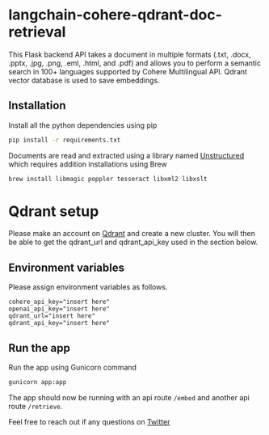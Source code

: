 # langchain-cohere-qdrant-doc-retrieval
This Flask backend API takes a document in multiple formats (.txt, .docx, .pptx, .jpg, .png, .eml, .html, and .pdf) and allows you to perform a semantic search in 100+ languages supported by Cohere Multilingual API. Qdrant vector database is used to save embeddings.

## Installation

Install all the python dependencies using pip

```bash
pip install -r requirements.txt
```

Documents are read and extracted using a library named [Unstructured](https://unstructured-io.github.io/unstructured/index.html) which requires addition installations using Brew

```bash
brew install libmagic poppler tesseract libxml2 libxslt
```

# Qdrant setup

Please make an account on [Qdrant](https://qdrant.tech/) and create a new cluster. You will then be able to get the qdrant_url and qdrant_api_key used in the section below.

## Environment variables

Please assign environment variables as follows.
```
cohere_api_key="insert here"
openai_api_key="insert here"
qdrant_url="insert here"
qdrant_api_key="insert here"
```

## Run the app

Run the app using Gunicorn command

```bash
gunicorn app:app
```

The app should now be running with an api route ```/embed``` and another api route ```/retrieve```.

Feel free to reach out if any questions on [Twitter](https://twitter.com/MisbahSy)

